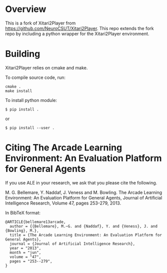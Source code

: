 # Overview
This is a fork of Xitari2Player from https://github.com/NeuroCSUT/Xitari2Player. This repo extends the fork repo by including a python wrapper for the Xitari2Player environment.

# Building
Xitari2Player relies on cmake and make.

To compile source code, run:
```
cmake .
make install
``` 
To install python module:

```
$ pip install .
```
or
```
$ pip install --user .
```

# Citing The Arcade Learning Environment: An Evaluation Platform for General Agents

If you use ALE in your research, we ask that you please cite the following.

M. G. Bellemare, Y. Naddaf, J. Veness and M. Bowling. The Arcade Learning Environment: An Evaluation Platform for General Agents, Journal of Artificial Intelligence Research, Volume 47, pages 253-279, 2013.

In BibTeX format:

    @ARTICLE{bellemare13arcade,
      author = {{Bellemare}, M.~G. and {Naddaf}, Y. and {Veness}, J. and {Bowling}, M.},
      title = {The Arcade Learning Environment: An Evaluation Platform for General Agents},
      journal = {Journal of Artificial Intelligence Research},
      year = "2013",
      month = "jun",
      volume = "47",
      pages = "253--279",
    }
